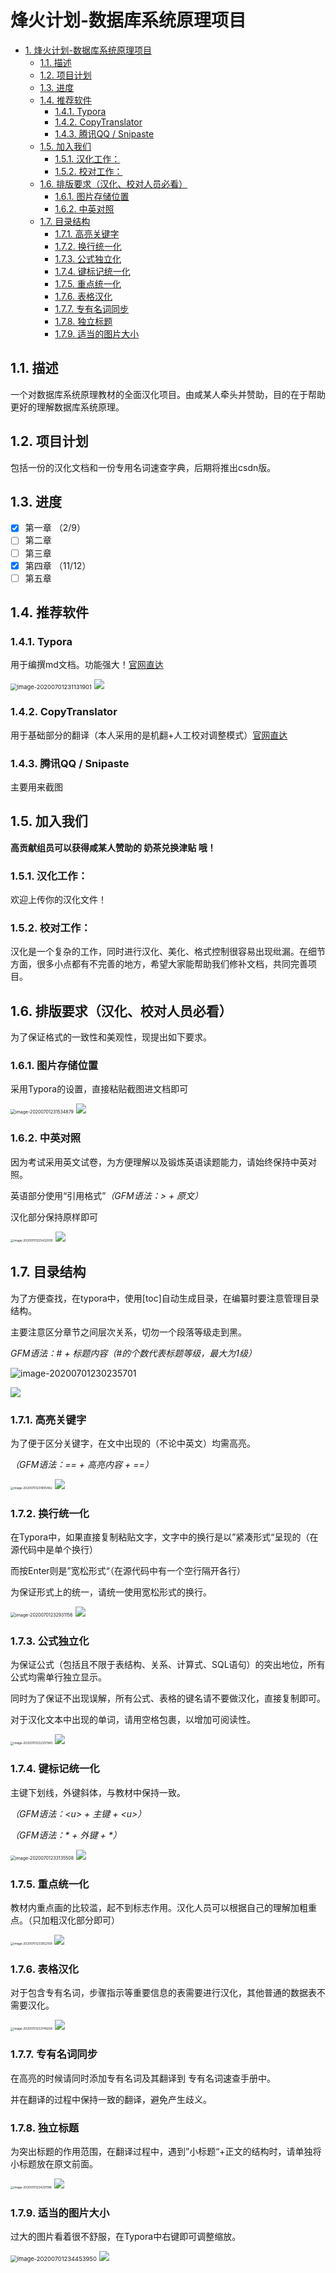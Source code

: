 # 烽火计划-数据库系统原理项目

<!-- TOC -->

- [1. 烽火计划-数据库系统原理项目](#1-烽火计划-数据库系统原理项目)
    - [1.1. 描述](#11-描述)
    - [1.2. 项目计划](#12-项目计划)
    - [1.3. 进度](#13-进度)
    - [1.4. 推荐软件](#14-推荐软件)
        - [1.4.1. Typora](#141-typora)
        - [1.4.2. CopyTranslator](#142-copytranslator)
        - [1.4.3. 腾讯QQ / Snipaste](#143-腾讯qq--snipaste)
    - [1.5. 加入我们](#15-加入我们)
        - [1.5.1. 汉化工作：](#151-汉化工作)
        - [1.5.2. 校对工作：](#152-校对工作)
    - [1.6. 排版要求（汉化、校对人员必看）](#16-排版要求汉化校对人员必看)
        - [1.6.1. 图片存储位置](#161-图片存储位置)
        - [1.6.2. 中英对照](#162-中英对照)
    - [1.7. 目录结构](#17-目录结构)
        - [1.7.1. 高亮关键字](#171-高亮关键字)
        - [1.7.2. 换行统一化](#172-换行统一化)
        - [1.7.3. 公式独立化](#173-公式独立化)
        - [1.7.4. 键标记统一化](#174-键标记统一化)
        - [1.7.5. 重点统一化](#175-重点统一化)
        - [1.7.6. 表格汉化](#176-表格汉化)
        - [1.7.7. 专有名词同步](#177-专有名词同步)
        - [1.7.8. 独立标题](#178-独立标题)
        - [1.7.9. 适当的图片大小](#179-适当的图片大小)

<!-- /TOC -->

## 1.1. 描述

一个对数据库系统原理教材的全面汉化项目。由咸某人牵头并赞助，目的在于帮助更好的理解数据库系统原理。

## 1.2. 项目计划

包括一份的汉化文档和一份专用名词速查字典，后期将推出csdn版。

## 1.3. 进度

- [x] 第一章 （2/9）
- [ ] 第二章
- [ ] 第三章
- [x] 第四章 （11/12）
- [ ] 第五章

## 1.4. 推荐软件

### 1.4.1. Typora

用于编撰md文档。功能强大！[官网直达](https://typora.io/)

<img src="reademe.assets/image-20200701231131901.png" alt="image-20200701231131901" style="zoom:67%;" />

<img src="https://github.com/LittleSaltFish/Plan-of-Beacons_DBTranslation/blob/master/reademe.assets/image-20200701231131901.png"/>


### 1.4.2. CopyTranslator

用于基础部分的翻译（本人采用的是机翻+人工校对调整模式）[官网直达](https://copytranslator.github.io)

### 1.4.3. 腾讯QQ / Snipaste

主要用来截图

## 1.5. 加入我们

**高贡献组员可以获得咸某人赞助的 奶茶兑换津贴 哦！**

### 1.5.1. 汉化工作：

欢迎上传你的汉化文件！

### 1.5.2. 校对工作：

汉化是一个复杂的工作，同时进行汉化、美化、格式控制很容易出现纰漏。在细节方面，很多小点都有不完善的地方，希望大家能帮助我们修补文档，共同完善项目。

## 1.6. 排版要求（汉化、校对人员必看）

为了保证格式的一致性和美观性，现提出如下要求。

### 1.6.1. 图片存储位置

采用Typora的设置，直接粘贴截图进文档即可

<img src="reademe.assets/image-20200701231534879.png" alt="image-20200701231534879" style="zoom: 50%;" />

<img src="https://github.com/LittleSaltFish/Plan-of-Beacons_DBTranslation/blob/master/reademe.assets/image-20200701225432000.png"/>

### 1.6.2. 中英对照

因为考试采用英文试卷，为方便理解以及锻炼英语读题能力，请始终保持中英对照。

英语部分使用“引用格式”*（GFM语法：> + 原文）*

汉化部分保持原样即可

<img src="reademe.assets/image-20200701225432000.png" alt="image-20200701225432000" style="zoom: 33%;" />

<img src="https://github.com/LittleSaltFish/Plan-of-Beacons_DBTranslation/blob/master/reademe.assets/image-20200701225432000.png"/>

## 1.7. 目录结构

为了方便查找，在typora中，使用[toc]自动生成目录，在编纂时要注意管理目录结构。

主要注意区分章节之间层次关系，切勿一个段落等级走到黑。

*GFM语法：# + 标题内容（#的个数代表标题等级，最大为1级）*

![image-20200701230235701](reademe.assets/image-20200701230235701.png)

<img src="https://github.com/LittleSaltFish/Plan-of-Beacons_DBTranslation/blob/master/reademe.assets/image-20200701230235701.png"/>

### 1.7.1. 高亮关键字

为了便于区分关键字，在文中出现的（不论中英文）均需高亮。

*（GFM语法：\=\= + 高亮内容 + \=\=）*

<img src="reademe.assets/image-20200701231805482.png" alt="image-20200701231805482" style="zoom: 33%;" />

<img src="https://github.com/LittleSaltFish/Plan-of-Beacons_DBTranslation/blob/master/reademe.assets/image-20200701231805482.png"/>

### 1.7.2. 换行统一化

在Typora中，如果直接复制粘贴文字，文字中的换行是以”紧凑形式“呈现的（在源代码中是单个换行）

而按Enter则是”宽松形式“（在源代码中有一个空行隔开各行）

为保证形式上的统一，请统一使用宽松形式的换行。

<img src="reademe.assets/image-20200701232931156.png" alt="image-20200701232931156" style="zoom:50%;" />

<img src="https://github.com/LittleSaltFish/Plan-of-Beacons_DBTranslation/blob/master/reademe.assets/image-20200701232931156.png"/>

### 1.7.3. 公式独立化

为保证公式（包括且不限于表结构、关系、计算式、SQL语句）的突出地位，所有公式均需单行独立显示。

同时为了保证不出现误解，所有公式、表格的键名请不要做汉化，直接复制即可。

对于汉化文本中出现的单词，请用空格包裹，以增加可阅读性。

<img src="reademe.assets/image-20200701232357943.png" alt="image-20200701232357943" style="zoom: 33%;" />

<img src="https://github.com/LittleSaltFish/Plan-of-Beacons_DBTranslation/blob/master/reademe.assets/image-20200701232357943.png"/>

### 1.7.4. 键标记统一化

主键下划线，外键斜体，与教材中保持一致。

*（GFM语法：\<u\> + 主键 + \<u\>）*

*（GFM语法：\* + 外键 + \*）*

<img src="reademe.assets/image-20200701233135508.png" alt="image-20200701233135508" style="zoom:50%;" />

<img src="https://github.com/LittleSaltFish/Plan-of-Beacons_DBTranslation/blob/master/reademe.assets/image-20200701233135508.png"/>

### 1.7.5. 重点统一化

教材内重点画的比较滥，起不到标志作用。汉化人员可以根据自己的理解加粗重点。（只加粗汉化部分即可）

<img src="reademe.assets/image-20200701233552109.png" alt="image-20200701233552109" style="zoom: 33%;" />

<img src="https://github.com/LittleSaltFish/Plan-of-Beacons_DBTranslation/blob/master/reademe.assets/image-20200701233552109.png"/>

### 1.7.6. 表格汉化

对于包含专有名词，步骤指示等重要信息的表需要进行汉化，其他普通的数据表不需要汉化。

<img src="reademe.assets/image-20200701233748258.png" alt="image-20200701233748258" style="zoom: 33%;" />

<img src="https://github.com/LittleSaltFish/Plan-of-Beacons_DBTranslation/blob/master/reademe.assets/image-20200701233748258.png"/>

### 1.7.7. 专有名词同步

在高亮的时候请同时添加专有名词及其翻译到 专有名词速查手册中。

并在翻译的过程中保持一致的翻译，避免产生歧义。

### 1.7.8. 独立标题

为突出标题的作用范围，在翻译过程中，遇到”小标题“+正文的结构时，请单独将小标题放在原文前面。

<img src="reademe.assets/image-20200701234201186.png" alt="image-20200701234201186" style="zoom: 33%;" />

<img src="https://github.com/LittleSaltFish/Plan-of-Beacons_DBTranslation/blob/master/reademe.assets/image-20200701234201186.png"/>

### 1.7.9. 适当的图片大小

过大的图片看着很不舒服，在Typora中右键即可调整缩放。

<img src="reademe.assets/image-20200701234453950.png" alt="image-20200701234453950" style="zoom: 67%;" />

<img src="https://github.com/LittleSaltFish/Plan-of-Beacons_DBTranslation/blob/master/reademe.assets/image-20200701234453950.png"/>
